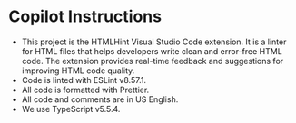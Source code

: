 # Copilot Instructions

- This project is the HTMLHint Visual Studio Code extension. It is a linter for HTML files that helps developers write clean and error-free HTML code. The extension provides real-time feedback and suggestions for improving HTML code quality.
- Code is linted with ESLint v8.57.1.
- All code is formatted with Prettier.
- All code and comments are in US English.
- We use TypeScript v5.5.4.
